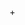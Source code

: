 <!-- Прописать структуру приложения (папки) --> +

<!-- Зарегать API  -->

<!-- 9b700ea139c541618f27512ac9d0b0cf -->

<!-- Сделать фэтчи и прописать первую старницу с отображением популярных фильмов -->
